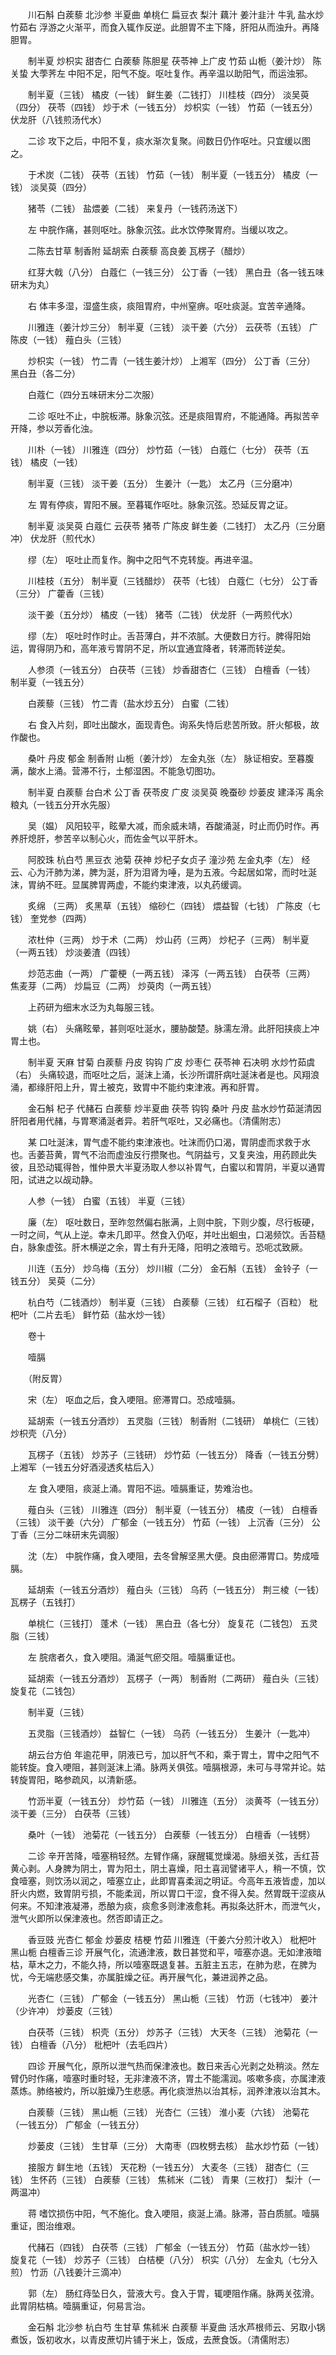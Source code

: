 <!-- { "loadSidebar": true } -->
　　川石斛 白蒺藜 北沙参 半夏曲 单桃仁 扁豆衣 梨汁 藕汁 姜汁韭汁 牛乳 盐水炒竹茹右 浮游之火渐平，而食入辄作反逆。此胆胃不主下降，肝阳从而浊升。再降胆胃。

　　制半夏 炒枳实 甜杏仁 白蒺藜 陈胆星 茯苓神 上广皮 竹茹 山栀（姜汁炒） 陈关蛰 大荸荠左 中阳不足，阳气不旋。呕吐复作。再辛温以助阳气，而运浊邪。

　　制半夏（三钱） 橘皮（一钱） 鲜生姜（二钱打） 川桂枝（四分） 淡吴萸（四分） 茯苓（四钱） 炒于术（一钱五分） 炒枳实（一钱） 竹茹（一钱五分） 伏龙肝（八钱煎汤代水）

　　二诊 攻下之后，中阳不复，痰水渐次复聚。间数日仍作呕吐。只宜缓以图之。

　　于术炭（二钱） 茯苓（五钱） 竹茹（一钱） 制半夏（一钱五分） 橘皮（一钱） 淡吴萸（四分）

　　猪苓（二钱） 盐煨姜（二钱） 来复丹（一钱药汤送下）

　　左 中脘作痛，甚则呕吐。脉象沉弦。此水饮停聚胃府。当缓以攻之。

　　二陈去甘草 制香附 延胡索 白蒺藜 高良姜 瓦楞子（醋炒）

　　红芽大戟（八分） 白蔻仁（一钱三分） 公丁香（一钱） 黑白丑（各一钱五味研末为丸）

　　右 体丰多湿，湿盛生痰，痰阻胃府，中州窒痹。呕吐痰涎。宜苦辛通降。

　　川雅连（姜汁炒三分） 制半夏（三钱） 淡干姜（六分） 云茯苓（五钱） 广陈皮（一钱） 薤白头（三钱）

　　炒枳实（一钱） 竹二青（一钱生姜汁炒） 上湘军（四分） 公丁香（三分） 黑白丑（各二分）

　　白蔻仁（四分五味研末分二次服）

　　二诊 呕吐不止，中脘板滞。脉象沉弦。还是痰阻胃府，不能通降。再拟苦辛开降，参以芳香化浊。

　　川朴（一钱） 川雅连（四分） 炒竹茹（一钱） 白蔻仁（七分） 茯苓（五钱） 橘皮（一钱）

　　制半夏（三钱） 淡干姜（五分） 生姜汁（一匙） 太乙丹（三分磨冲）

　　左 胃有停痰，胃阳不展。至暮辄作呕吐。脉象沉弦。恐延反胃之证。

　　制半夏 淡吴萸 白蔻仁 云茯苓 猪苓 广陈皮 鲜生姜（二钱打） 太乙丹（三分磨冲） 伏龙肝（煎代水）

　　缪（左） 呕吐止而复作。胸中之阳气不克转旋。再进辛温。

　　川桂枝（五分） 制半夏（三钱醋炒） 茯苓（七钱） 白蔻仁（七分） 公丁香（三分） 广藿香（三钱）

　　淡干姜（五分炒） 橘皮（一钱） 猪苓（二钱） 伏龙肝（一两煎代水）

　　缪（左） 呕吐时作时止。舌苔薄白，并不浓腻。大便数日方行。脾得阳始运，胃得阴乃和，高年液亏胃阴不足，所以宜通宜降者，转滞而转逆矣。

　　人参须（一钱五分） 白茯苓（三钱） 炒香甜杏仁（三钱） 白檀香（一钱） 制半夏（一钱五分）

　　白蒺藜（三钱） 竹二青（盐水炒五分） 白蜜（二钱）

　　右 食入片刻，即吐出酸水，面现青色。询系失恃后悲苦所致。肝火郁极，故作酸也。

　　桑叶 丹皮 郁金 制香附 山栀（姜汁炒） 左金丸张（左） 脉证相安。至暮腹满，酸水上涌。营滞不行，土郁湿困。不能急切图功。

　　制半夏 白蒺藜 台白术 公丁香 茯苓皮 广皮 淡吴萸 晚蚕砂 炒蒌皮 建泽泻 禹余粮丸（一钱五分开水先服）

　　吴（媪） 风阳较平，眩晕大减，而余威未靖，吞酸涌涎，时止而仍时作。再养肝熄肝，参苦辛以制心火，而佐金气以平肝木。

　　阿胶珠 杭白芍 黑豆衣 池菊 茯神 炒杞子女贞子 潼沙苑 左金丸李（左） 经云、心为汗肺为涕，脾为涎，肝为泪肾为唾，是为五液。今起居如常，而时吐涎沫，胃纳不旺。显属脾胃两虚，不能约束津液，以丸药缓调。

　　炙绵 （三两） 炙黑草（五钱） 缩砂仁（四钱） 煨益智（七钱） 广陈皮（七钱） 奎党参（四两）

　　浓杜仲（三两） 炒于术（二两） 炒山药（三两） 炒杞子（三两） 制半夏（一两五钱） 炒淡姜渣（四钱）

　　炒范志曲（一两） 广藿梗（一两五钱） 泽泻（一两五钱） 白茯苓（三两） 焦麦芽（二两） 炒扁豆（二两） 炒萸肉（一两五钱）

　　上药研为细末水泛为丸每服三钱。

　　姚（右） 头痛眩晕，甚则呕吐涎水，腰胁酸楚。脉濡左滑。此肝阳挟痰上冲胃土也。

　　制半夏 天麻 甘菊 白蒺藜 丹皮 钩钩 广皮 炒枣仁 茯苓神 石决明 水炒竹茹虞（右） 头痛较退，而呕吐之后，涎沫上涌，长沙所谓肝病吐涎沫者是也。风翔浪涌，都缘肝阳上升，胃土被克，致胃中不能约束津液。再和肝胃。

　　金石斛 杞子 代赭石 白蒺藜 炒半夏曲 茯苓 钩钩 桑叶 丹皮 盐水炒竹茹涎清因肝阳者用代赭，与胃寒涌涎者异。若肝气呕吐，又必痛也。（清儒附志）

　　某 口吐涎沫，胃气虚不能约束津液也。吐沫而仍口渴，胃阴虚而求救于水也。舌萎苔黄，胃气不治而虚浊反行攒聚也。气阴益亏，又复夹浊，用药顾此失彼，且恐动辄得咎，惟仲景大半夏汤取人参以补胃气，白蜜以和胃阴，半夏以通胃阳，试进之以觇动静。

　　人参（一钱） 白蜜（五钱） 半夏（三钱）

　　廉（左） 呕吐数日，至昨忽然偏右胀满，上则中脘，下则少腹，尽行板硬，一时之间，气从上逆。幸未几即平。然食入仍呕，并吐出蛔虫，口渴频饮。舌苔糙白，脉象虚弦。肝木横逆之余，胃土有升无降，阳明之液暗亏。恐呃忒致厥。

　　川连（五分） 炒乌梅（五分） 炒川椒（二分） 金石斛（五钱） 金铃子（一钱五分） 吴萸（二分）

　　杭白芍（二钱酒炒） 制半夏（三钱） 白蒺藜（三钱） 红石榴子（百粒） 枇杷叶（二片去毛） 鲜竹茹（盐水炒一钱）

　　卷十

　　噎膈

　　（附反胃）

　　宋（左） 呕血之后，食入哽阻。瘀滞胃口。恐成噎膈。

　　延胡索（一钱五分酒炒） 五灵脂（三钱） 制香附（二钱研） 单桃仁（三钱） 炒枳壳（八分）

　　瓦楞子（五钱） 炒苏子（三钱研） 炒竹茹（一钱五分） 降香（一钱五分劈） 上湘军（一钱五分好酒浸透炙枯后入）

　　左 食入哽阻，痰涎上涌。胃阳不运。噎膈重证，势难治也。

　　薤白头（三钱） 川雅连（四分） 制半夏（一钱五分） 橘皮（一钱） 白檀香（三钱） 淡干姜（六分） 广郁金（一钱五分） 竹茹（一钱） 上沉香（三分） 公丁香（三分二味研末先调服）

　　沈（左） 中脘作痛，食入哽阻，去冬曾解坚黑大便。良由瘀滞胃口。势成噎膈。

　　延胡索（一钱五分酒炒） 薤白头（三钱） 乌药（一钱五分） 荆三棱（一钱） 瓦楞子（五钱打）

　　单桃仁（三钱打） 蓬术（一钱） 黑白丑（各七分） 旋复花（二钱包） 五灵脂（三钱）

　　左 脘痞者久，食入哽阻。涌涎气瘀交阻。噎膈重证也。

　　延胡索（一钱五分酒炒） 瓦楞子（一两） 制香附（二两研） 薤白头（三钱） 旋复花（二钱包）

　　制半夏（三钱）

　　五灵脂（三钱酒炒） 益智仁（一钱） 乌药（一钱五分） 生姜汁（一匙冲）

　　胡云台方伯 年逾花甲，阴液已亏，加以肝气不和，乘于胃土，胃中之阳气不能转旋。食入哽阻，甚则涎沫上涌。脉两关俱弦。噎膈根源，未可与寻常并论。姑转旋胃阳，略参疏风，以清新感。

　　竹沥半夏（一钱五分） 炒竹茹（一钱） 川雅连（五分） 淡黄芩（一钱五分） 淡干姜（三分） 白茯苓（三钱）

　　桑叶（一钱） 池菊花（一钱五分） 白蒺藜（一钱五分） 白檀香（一钱劈）

　　二诊 辛开苦降，噎塞稍轻然。左臂作痛，寐醒辄觉燥渴。脉细关弦，舌红苔黄心剥。人身脾为阴土，胃为阳土，阴土喜燥，阳土喜润譬诸平人，稍一不慎，饮食噎塞，则饮汤以润之，噎塞立止，此即胃喜柔润之明证。今高年五液皆虚，加以肝火内燃，致胃阴亏损，不能柔润，所以胃口干涩，食不得入矣。然胃既干涩痰从何来。不知津液凝滞，悉酿为痰，痰愈多则津液愈耗。再拟条达肝木，而泄气火，泄气火即所以保津液也。然否即请正之。

　　香豆豉 光杏仁 郁金 炒蒌皮 桔梗 竹茹 川雅连（干姜六分煎汁收入） 枇杷叶 黑山栀 白檀香三诊 开展气化，流通津液，数日甚觉和平，噎塞亦退。无如津液暗枯，草木之力，不能久持，所以噎塞既退复甚。五脏主五志，在肺为悲，在脾为忧，今无端悲感交集，亦属脏燥之征。再开展气化，兼进润养之品。

　　光杏仁（三钱） 广郁金（一钱五分） 黑山栀（三钱） 竹沥（七钱冲） 姜汁（少许冲） 炒蒌皮（三钱）

　　白茯苓（三钱） 枳壳（五分） 炒苏子（三钱） 大天冬（三钱） 池菊花（一钱） 白檀香（八分） 枇杷叶（去毛四片）

　　四诊 开展气化，原所以泄气热而保津液也。数日来舌心光剥之处稍淡。然左臂仍时作痛，噎塞时重时轻，无非津液不济，胃土不能濡润。咳嗽多痰，亦属津液蒸炼。肺络被灼，所以脏燥乃生悲感。再化痰泄热以治其标，润养津液以治其木。

　　白蒺藜（三钱） 黑山栀（三钱） 光杏仁（三钱） 淮小麦（六钱） 池菊花（一钱五分） 广郁金（一钱五分）

　　炒蒌皮（三钱） 生甘草（三分） 大南枣（四枚劈去核） 盐水炒竹茹（一钱）

　　接服方 鲜生地（五钱） 天花粉（一钱五分） 大麦冬（三钱） 甜杏仁（三钱） 生怀药（三钱） 白蒺藜（三钱） 焦秫米（二钱） 青果（三枚打） 梨汁（一两温冲）

　　蒋 嗜饮损伤中阳，气不施化。食入哽阻，痰涎上涌。脉滞，苔白质腻。噎膈重证，图治维艰。

　　代赭石（四钱） 白茯苓（三钱） 广郁金（一钱五分） 竹茹（盐水炒一钱） 旋复花（一钱） 炒苏子（三钱） 白桔梗（八分） 枳实（八分） 左金丸（七分入煎） 竹沥（八钱姜汁三滴冲）

　　郭（左） 肠红痔坠日久，营液大亏。食入于胃，辄哽阻作痛。脉两关弦滑。此胃阴枯槁。噎膈重证，何易言治。

　　金石斛 北沙参 杭白芍 生甘草 焦秫米 白蒺藜 半夏曲 活水芦根师云、另取小锅煮饭，饭初收水，以青皮蔗切片铺于米上，饭成，去蔗食饭。（清儒附志）

